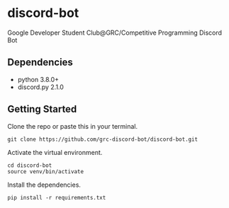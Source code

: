 # discord-bot
Google Developer Student Club@GRC/Competitive Programming Discord Bot

## Dependencies
* python 3.8.0+
* discord.py 2.1.0

## Getting Started
Clone the repo or paste this in your terminal.
```
git clone https://github.com/grc-discord-bot/discord-bot.git
```
Activate the virtual environment.
```
cd discord-bot
source venv/bin/activate
```
Install the dependencies.
```
pip install -r requirements.txt
```